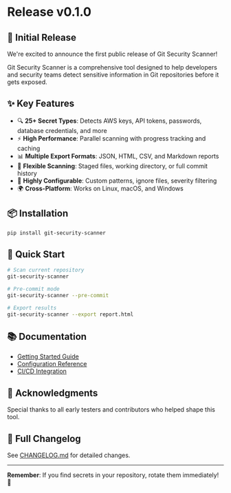 # Release v0.1.0

## 🎉 Initial Release

We're excited to announce the first public release of Git Security Scanner!


Git Security Scanner is a comprehensive tool designed to help developers and security teams detect sensitive information in Git repositories before it gets exposed.

## ✨ Key Features

- 🔍 **25+ Secret Types**: Detects AWS keys, API tokens, passwords, database credentials, and more
- ⚡ **High Performance**: Parallel scanning with progress tracking and caching
- 📊 **Multiple Export Formats**: JSON, HTML, CSV, and Markdown reports
- 🎯 **Flexible Scanning**: Staged files, working directory, or full commit history
- 🔧 **Highly Configurable**: Custom patterns, ignore files, severity filtering
- 🌍 **Cross-Platform**: Works on Linux, macOS, and Windows

## 📦 Installation

```bash
pip install git-security-scanner
```

## 🚀 Quick Start

```bash
# Scan current repository
git-security-scanner

# Pre-commit mode
git-security-scanner --pre-commit

# Export results
git-security-scanner --export report.html
```

## 📚 Documentation

- [Getting Started Guide](https://github.com/vyacheslavmeyerzon/security-scanner/wiki/Getting-Started)
- [Configuration Reference](https://github.com/vyacheslavmeyerzon/security-scanner/wiki/Configuration)
- [CI/CD Integration](https://github.com/vyacheslavmeyerzon/security-scanner/wiki/CI-CD-Integration)

## 🙏 Acknowledgments

Special thanks to all early testers and contributors who helped shape this tool.

## 📝 Full Changelog

See [CHANGELOG.md](https://github.com/vyacheslavmeyerzon/security-scanner/blob/main/CHANGELOG.md) for detailed changes.

---

**Remember**: If you find secrets in your repository, rotate them immediately! 🔐
